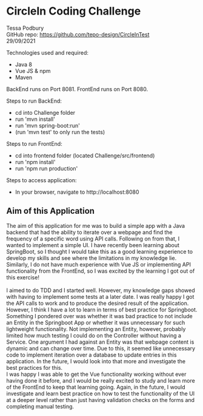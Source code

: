 # CircleIn Coding Challenge
Tessa Podbury 
<br>
GitHub repo: https://github.com/tepo-design/CircleInTest
<br>
29/09/2021
<br>

Technologies used and required:
- Java 8
- Vue JS & npm
- Maven

BackEnd runs on Port 8081.
FrontEnd runs on Port 8080.


Steps to run BackEnd:
- cd into Challenge folder
- run 'mvn install'
- run 'mvn spring-boot:run'
- (run 'mvn test' to only run the tests)

Steps to run FrontEnd:
- cd into frontend folder (located Challenge/src/frontend)
- run 'npm install'
- run 'npm run production'

Steps to access application:
-   In your browser, navigate to http://localhost:8080

## Aim of this Application
The aim of this application for me was to build a simple app with a Java backend that had the ability to iterate over a webpage and find the frequency of a specific word using API calls.
Following on from that, I wanted to implement a simple UI.
I have recently been learning about SpringBoot, so I thought I would take this as a good learning experience to develop my skills and see where the limitations in my knowledge lie.
Similarly, I do not have much experience with Vue JS or implementing API functionality from the FrontEnd, so I was excited by the learning I got out of this exercise!
<br><br>
I aimed to do TDD and I started well. However, my knowledge gaps showed with having to implement some tests at a later date.
I was really happy I got the API calls to work and to produce the desired result of the application.
<br>
However, I think I have a lot to learn in terms of best practice for Springboot. Something I pondered over was whether it was bad practice to not include an Entity in the Springboot App or whether it was unnecessary for such lightweight functionality.
Not implementing an Entity, however, probably limited how much testing I could do on the Controller without having a Service.
One argument I had against an Entity was that webpage content is dynamic and can change over time. Due to this, it seemed like unnecessary code to implement iteration over a database to update entries in this application.
In the future, I would look into that more and investigate the best practices for this.
<br>
I was happy I was able to get the Vue functionality working without ever having done it before, and I would be really excited to study and learn more of the FrontEnd to keep that learning going.
Again, in the future, I would investigate and learn best practice on how to test the functionality of the UI at a deeper level rather than just having validation checks on the forms and completing manual testing.
